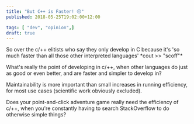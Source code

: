 ```yaml
---
title: "But C++ is Faster! 😒"
published: 2018-05-25T19:02:00+12:00

tags: [ "dev", "opinion",]
draft: true
---
```


So over the c/++ elitists who say they only develop in C because it's 'so much faster than all those other interpreted languages' \*cout >> "scoff"\*

What's really the point of developing in c/++, when other languages do just as good or even better, and are faster and simpler to develop in?

Maintainability is more important than small increases in running efficiency, for most use cases (scientific work obviously excluded).

Does your point-and-click adventure game really need the efficiency of c/++, when you're constantly having to search StackOverflow to do otherwise simple things?

